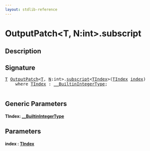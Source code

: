 ```yaml
---
layout: stdlib-reference
---
```


# OutputPatch\<T, N:int\>\.subscript

## Description





## Signature 

<pre>
<a href="index.md#typeparam-T" class="code_type">T</a> <a href="index.md" class="code_type">OutputPatch</a>&lt;<a href="index.md#typeparam-T" class="code_type">T</a>, <a href="index.md#decl-N" class="code_var">N</a>:<span class="code_keyword">int</span>&gt;.<a href="subscript.md">subscript</a>&lt;<a href="subscript.md#typeparam-TIndex" class="code_type">TIndex</a>&gt;(<a href="subscript.md#typeparam-TIndex" class="code_type">TIndex</a> <a href="subscript.md#decl-index" class="code_param">index</a>)
    <span class='code_keyword'>where</span> <a href="subscript.md#typeparam-TIndex" class="code_type">TIndex</a> : <a href="../../interfaces/0_builtinintegertype-029g/index.md" class="code_type">__BuiltinIntegerType</a>;

</pre>

## Generic Parameters

####  <a id="typeparam-TIndex"></a>TIndex: [\_\_BuiltinIntegerType](../../interfaces/0_builtinintegertype-029g/index.md)

## Parameters

####  <a id="decl-index"></a>index  : [TIndex](subscript.md#typeparam-TIndex)


<script>
// Fix .md links to .html when on ReadTheDocs
if (window.location.hostname.includes('readthedocs') || 
    window.location.hostname.includes('rtfd.io')) {
  document.addEventListener('DOMContentLoaded', function() {
    const links = document.querySelectorAll('a');
    links.forEach(link => {
      const href = link.getAttribute('href');
      if (href && href.includes('.md')) {
        // This regex will handle .md links with or without fragment identifiers or query parameters
        link.href = link.href.replace(/(.+)\.md(#[^?]*)?(\?.*)?$/, '$1.html$2$3');
      }
    });
  });
}
</script>
